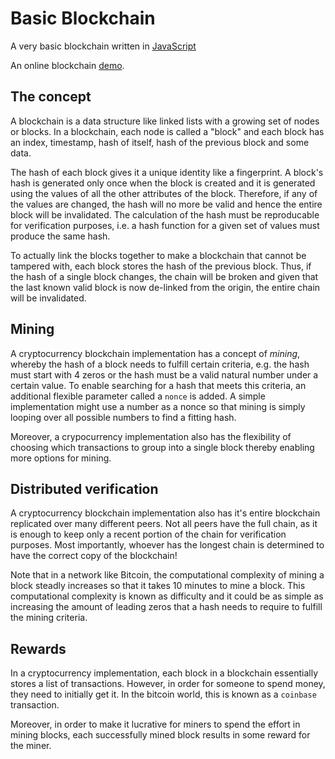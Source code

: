 # Basic Blockchain

A very basic blockchain written in [JavaScript](https://codingislove.com/simple-blockchain-javascript/)

An online blockchain [demo](https://anders.com/blockchain/).

## The concept

A blockchain is a data structure like linked lists with a growing set of nodes or blocks. In a blockchain, each node is called a "block" and each block has an index, timestamp, hash of itself, hash of the previous block and some data.

The hash of each block gives it a unique identity like a fingerprint. A block's hash is generated only once when the block is created and it is generated using the values of all the other attributes of the block. Therefore, if any of the values are changed, the hash will no more be valid and hence the entire block will be invalidated. The calculation of the hash must be reproducable for verification purposes, i.e. a hash function for a given set of values must produce the same hash.

To actually link the blocks together to make a blockchain that cannot be tampered with, each block stores the hash of the previous block. Thus, if the hash of a single block changes, the chain will be broken and given that the last known valid block is now de-linked from the origin, the entire chain will be invalidated.

## Mining

A cryptocurrency blockchain implementation has a concept of _mining_, whereby the hash of a block needs to fulfill certain criteria, e.g. the hash must start with 4 zeros or the hash must be a valid natural number under a certain value. To enable searching for a hash that meets this criteria, an additional flexible parameter called a `nonce` is added. A simple implementation might use a number as a nonce so that mining is simply looping over all possible numbers to find a fitting hash.

Moreover, a crypocurrency implementation also has the flexibility of choosing which transactions to group into a single block thereby enabling more options for mining.

## Distributed verification

A cryptocurrency blockchain implementation also has it's entire blockchain replicated over many different peers. Not all peers have the full chain, as it is enough to keep only a recent portion of the chain for verification purposes. Most importantly, whoever has the longest chain is determined to have the correct copy of the blockchain!

Note that in a network like Bitcoin, the computational complexity of mining a block steadly increases so that it takes 10 minutes to mine a block. This computational complexity is known as difficulty and it could be as simple as increasing the amount of leading zeros that a hash needs to require to fulfill the mining criteria.

## Rewards

In a cryptocurrency implementation, each block in a blockchain essentially stores a list of transactions. However, in order for someone to spend money, they need to initially get it. In the bitcoin world, this is known as a `coinbase` transaction.

Moreover, in order to make it lucrative for miners to spend the effort in mining blocks, each successfully mined block results in some reward for the miner.
